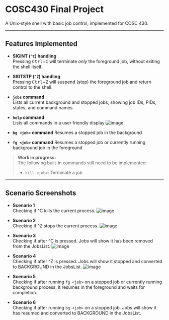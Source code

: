 # COSC430 Final Project

A Unix-style shell with basic job control, implemented for COSC 430.

---

## Features Implemented

- **SIGINT (`^C`) handling**  
  Pressing <kbd>Ctrl</kbd>+<kbd>C</kbd> will terminate *only* the foreground job, without exiting the shell itself.

- **SIGTSTP (`^Z`) handling**  
  Pressing <kbd>Ctrl</kbd>+<kbd>Z</kbd> will suspend (stop) the foreground job and return control to the shell.

- **`jobs` command**  
  Lists all current background and stopped jobs, showing job IDs, PIDs, states, and command names.
  
- **`help` command**  
  Lists all commands in a user friendly display
  ![image](https://github.com/user-attachments/assets/4ad2e4d2-04d7-4bb9-84cf-1601c7c2f15c)

- **`bg <job>` command**
  Resumes a stopped job in the background

- **`fg <job>` command**
  Resumes a stopped job or currently running background job in the foreground

> **Work in progress:**  
> The following built-in commands still need to be implemented:  
> - `kill <job>`: Terminate a job 

---

## Scenario Screenshots

-  **Scenario 1**
  <br> Checking if ^C kills the current process.
  ![image](https://github.com/user-attachments/assets/6b73cb6f-74b6-4aeb-8202-aace25844e35)

- **Scenario 2**
  <br> Checking if ^Z stops the current process.
  ![image](https://github.com/user-attachments/assets/735ea40c-2f4f-44cc-a739-d1421a8ddb69)
  
- **Scenario 3**
  <br> Checking if after ^C is pressed. Jobs will show it has been removed from the JobsList.
  ![image](https://github.com/user-attachments/assets/7226aba5-bedd-472c-9fa1-435449da3bf4)

- **Scenario 4**
  <br> Checking if after ^Z is pressed. Jobs will show it stopped and converted to BACKGROUND in the JobsList.
  ![image](https://github.com/user-attachments/assets/9af03d9c-ee70-47e9-a3be-c0fdd29258f8)

- **Scenario 5**
  <br>Checking if after running `fg <job>` on a stopped job or currently running background process, it resumes in the foreground and waits for completion.

- **Scenario 6**
  <br>Checking if after running `bg <job>` on a stopped job. Jobs will show it has resumed and converted to BACKGROUND in the JobsList.


